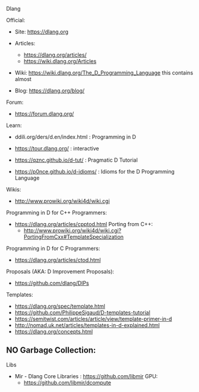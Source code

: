 Dlang

Official:
- Site: https://dlang.org
- Articles: 
   - https://dlang.org/articles/
   - https://wiki.dlang.org/Articles

- Wiki: https://wiki.dlang.org/The_D_Programming_Language
   this contains almost

- Blog: https://dlang.org/blog/

Forum:
- https://forum.dlang.org/

Learn:
- ddili.org/ders/d.en/index.html  : Programming in D
- https://tour.dlang.org/                : interactive
- https://qznc.github.io/d-tut/      : Pragmatic D Tutorial

- https://p0nce.github.io/d-idioms/  : Idioms for the D Programming Language 

Wikis:
- http://www.prowiki.org/wiki4d/wiki.cgi

Programming in D for C++ Programmers:
- https://dlang.org/articles/cpptod.html
 Porting from C++:
   - http://www.prowiki.org/wiki4d/wiki.cgi?PortingFromCxx#TemplateSpecialization

Programming in D for C Programmers:
- https://dlang.org/articles/ctod.html

Proposals (AKA: D Improvement Proposals):
- https://github.com/dlang/DIPs

Templates:
- https://dlang.org/spec/template.html
- https://github.com/PhilippeSigaud/D-templates-tutorial
- https://semitwist.com/articles/article/view/template-primer-in-d
- http://nomad.uk.net/articles/templates-in-d-explained.html
- https://dlang.org/concepts.html

NO Garbage Collection:
- 

Libs
 - Mir - Dlang Core Libraries : https://github.com/libmir
   GPU:
     - https://github.com/libmir/dcompute